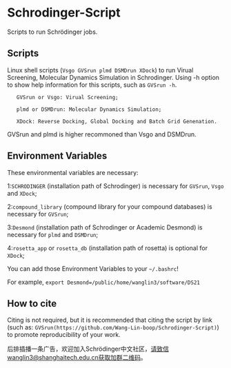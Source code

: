 # Schrodinger-Script
Scripts to run Schrödinger jobs.

Scripts
----
Linux shell scripts (`Vsgo GVSrun plmd DSMDrun XDock`) to run Virual Screening, Molecular Dynamics Simulation in Schrodinger.
Using -h option to show help information for this scripts, such as `GVSrun -h`.

```
   GVSrun or Vsgo: Virual Screening;

   plmd or DSMDrun: Molecular Dynamics Simulation;

   XDock: Reverse Docking, Global Docking and Batch Grid Genenation.
```

GVSrun and plmd is higher recommoned than Vsgo and DSMDrun.

Environment Variables
----
These environmental variables are necessary: 

1:`SCHRODINGER` (installation path of Schrodinger) is necessary for `GVSrun`, `Vsgo` and `XDock`;

2:`compound_library` (compound library for your compound databases) is necessary for `GVSrun`;

3:`Desmond` (installation path of Schrodinger or Academic Desmond) is necessary for `plmd` and `DSMDrun`;

4:`rosetta_app` or `rosetta_db` (installation path of rosetta) is optional for `XDock`;

You can add those Environment Variables to your `~/.bashrc`!

For example,  `export Desmond=/public/home/wanglin3/software/DS21`

How to cite
----
Citing is not required, but it is recommended that citing the script by link (such as: `GVSrun(https://github.com/Wang-Lin-boop/Schrodinger-Script)`) to promote reproducibility of your work.

后排插播一条广告，欢迎加入Schrödinger中文社区，请致信wanglin3@shanghaitech.edu.cn获取加群二维码。
